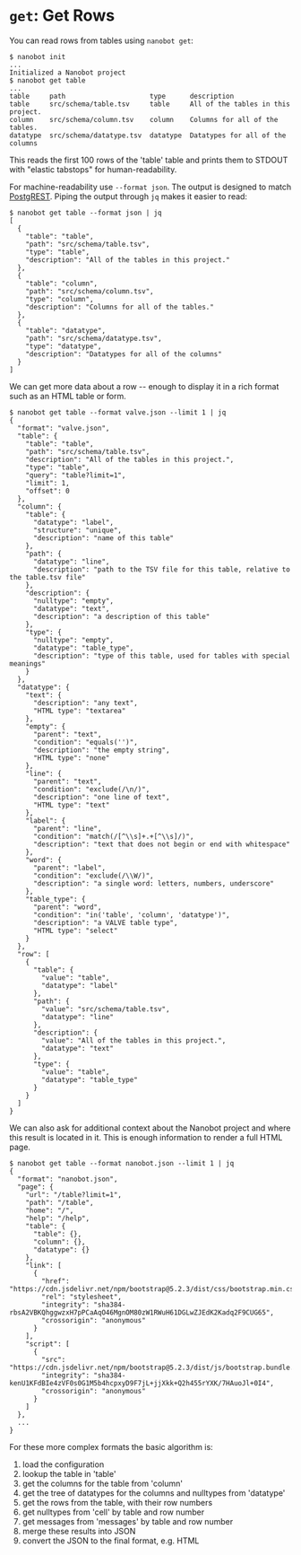 # `get`: Get Rows

You can read rows from tables using `nanobot get`:

```console tesh-session="get"
$ nanobot init
...
Initialized a Nanobot project
$ nanobot get table
...
table     path                     type      description
table     src/schema/table.tsv     table     All of the tables in this project.
column    src/schema/column.tsv    column    Columns for all of the tables.
datatype  src/schema/datatype.tsv  datatype  Datatypes for all of the columns
```

This reads the first 100 rows of the 'table' table
and prints them to STDOUT with "elastic tabstops"
for human-readability.

For machine-readability use `--format json`.
The output is designed to match [PostgREST](https://postgrest.org).
Piping the output through `jq` makes it easier to read:

```console
$ nanobot get table --format json | jq
[
  {
    "table": "table",
    "path": "src/schema/table.tsv",
    "type": "table",
    "description": "All of the tables in this project."
  },
  {
    "table": "column",
    "path": "src/schema/column.tsv",
    "type": "column",
    "description": "Columns for all of the tables."
  },
  {
    "table": "datatype",
    "path": "src/schema/datatype.tsv",
    "type": "datatype",
    "description": "Datatypes for all of the columns"
  }
]
```

We can get more data about a row --
enough to display it in a rich format
such as an HTML table or form.

```console
$ nanobot get table --format valve.json --limit 1 | jq
{
  "format": "valve.json",
  "table": {
    "table": "table",
    "path": "src/schema/table.tsv",
    "description": "All of the tables in this project.",
    "type": "table",
    "query": "table?limit=1",
    "limit": 1,
    "offset": 0
  },
  "column": {
    "table": {
      "datatype": "label",
      "structure": "unique",
      "description": "name of this table"
    },
    "path": {
      "datatype": "line",
      "description": "path to the TSV file for this table, relative to the table.tsv file"
    },
    "description": {
      "nulltype": "empty",
      "datatype": "text",
      "description": "a description of this table"
    },
    "type": {
      "nulltype": "empty",
      "datatype": "table_type",
      "description": "type of this table, used for tables with special meanings"
    }
  },
  "datatype": {
    "text": {
      "description": "any text",
      "HTML type": "textarea"
    },
    "empty": {
      "parent": "text",
      "condition": "equals('')",
      "description": "the empty string",
      "HTML type": "none"
    },
    "line": {
      "parent": "text",
      "condition": "exclude(/\n/)",
      "description": "one line of text",
      "HTML type": "text"
    },
    "label": {
      "parent": "line",
      "condition": "match(/[^\\s]+.+[^\\s]/)",
      "description": "text that does not begin or end with whitespace"
    },
    "word": {
      "parent": "label",
      "condition": "exclude(/\\W/)",
      "description": "a single word: letters, numbers, underscore"
    },
    "table_type": {
      "parent": "word",
      "condition": "in('table', 'column', 'datatype')",
      "description": "a VALVE table type",
      "HTML type": "select"
    }
  },
  "row": [
    {
      "table": {
        "value": "table",
        "datatype": "label"
      },
      "path": {
        "value": "src/schema/table.tsv",
        "datatype": "line"
      },
      "description": {
        "value": "All of the tables in this project.",
        "datatype": "text"
      },
      "type": {
        "value": "table",
        "datatype": "table_type"
      }
    }
  ]
}
```

We can also ask for additional context
about the Nanobot project
and where this result is located in it.
This is enough information to render a full HTML page.

```console
$ nanobot get table --format nanobot.json --limit 1 | jq
{
  "format": "nanobot.json",
  "page": {
    "url": "/table?limit=1",
    "path": "/table",
    "home": "/",
    "help": "/help",
    "table": {
      "table": {},
      "column": {},
      "datatype": {}
    },
    "link": [
      {
        "href": "https://cdn.jsdelivr.net/npm/bootstrap@5.2.3/dist/css/bootstrap.min.css",
        "rel": "stylesheet",
        "integrity": "sha384-rbsA2VBKQhggwzxH7pPCaAqO46MgnOM80zW1RWuH61DGLwZJEdK2Kadq2F9CUG65",
        "crossorigin": "anonymous"
      }
    ],
    "script": [
      {
        "src": "https://cdn.jsdelivr.net/npm/bootstrap@5.2.3/dist/js/bootstrap.bundle.min.js",
        "integrity": "sha384-kenU1KFdBIe4zVF0s0G1M5b4hcpxyD9F7jL+jjXkk+Q2h455rYXK/7HAuoJl+0I4",
        "crossorigin": "anonymous"
      }
    ]
  },
  ...
}
```

For these more complex formats the basic algorithm is:

1. load the configuration
2. lookup the table in 'table'
3. get the columns for the table from 'column'
4. get the tree of datatypes for the columns and nulltypes from 'datatype'
5. get the rows from the table, with their row numbers
6. get nulltypes from 'cell' by table and row number
7. get messages from 'messages' by table and row number
8. merge these results into JSON
9. convert the JSON to the final format, e.g. HTML
